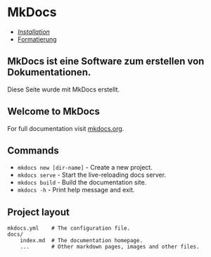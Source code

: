 # MkDocs

- [*Installation*](leer.md "Installation")
- [Formatierung](formatierung.md "Formatierungsmöglichkeiten")


## MkDocs ist eine Software zum erstellen von Dokumentationen.
Diese Seite wurde mit MkDocs erstellt.

## Welcome to MkDocs

For full documentation visit [mkdocs.org](https://www.mkdocs.org).

## Commands

* `mkdocs new [dir-name]` - Create a new project.
* `mkdocs serve` - Start the live-reloading docs server.
* `mkdocs build` - Build the documentation site.
* `mkdocs -h` - Print help message and exit.

## Project layout

    mkdocs.yml    # The configuration file.
    docs/
        index.md  # The documentation homepage.
        ...       # Other markdown pages, images and other files.

